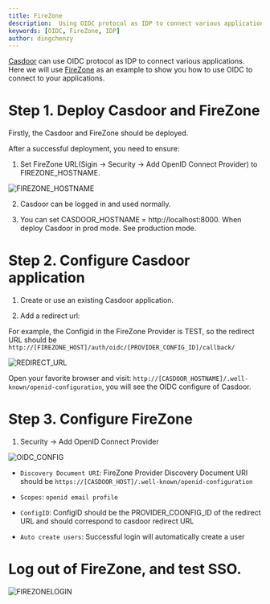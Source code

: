 ```yaml
---
title: FireZone
description:  Using OIDC protocol as IDP to connect various applications, like FireZone
keywords: [OIDC, FireZone, IDP]
author: dingchenzy
---
```


[Casdoor](/docs/basic/server-installation) can use OIDC protocol as IDP to connect various applications. Here we will use [FireZone](https://docs.firezone.dev/deploy/) as an example to show you how to use OIDC to connect to your applications.

# Step 1. Deploy Casdoor and FireZone

Firstly, the Casdoor and FireZone should be deployed.

After a successful deployment, you need to ensure:

1. Set FireZone URL(Sigin -> Security -> Add OpenID Connect Provider) to FIREZONE_HOSTNAME.

![FIREZONE_HOSTNAME](/img/integration/java/firezone/Fire_Hostname.jpg)

2. Casdoor can be logged in and used normally.

3. You can set CASDOOR_HOSTNAME = http://localhost:8000. When deploy Casdoor in prod mode. See production mode.

# Step 2. Configure Casdoor application

1. Create or use an existing Casdoor application.

2. Add a redirect url:

For example, the Configid in the FireZone Provider is TEST, so the redirect URL should be `http://[FIREZONE_HOST]/auth/oidc/[PROVIDER_CONFIG_ID]/callback/`

![REDIRECT_URL](/img/integration/java/firezone/Fire_RedirectURL.jpg)

Open your favorite browser and visit: `http://[CASDOOR_HOSTNAME]/.well-known/openid-configuration`, you will see the OIDC configure of Casdoor.

# Step 3. Configure FireZone

1. Security -> Add OpenID Connect Provider

![OIDC_CONFIG](/img/integration/java/firezone/Fire_OIDCCONFIG.jpg)

- `Discovery Document URI`: FireZone Provider Discovery Document URI should be `https://[CASDOOR_HOST]/.well-known/openid-configuration`

- `Scopes`: `openid email profile`

- `ConfigID`: ConfigID should be the PROVIDER_COONFIG_ID of the redirect URL and should correspond to casdoor redirect URL

- `Auto create users`: Successful login will automatically create a user

# Log out of FireZone, and test SSO.

![FIREZONELOGIN](/img/integration/java/firezone/Fire_LOGINFIREZONE.gif)